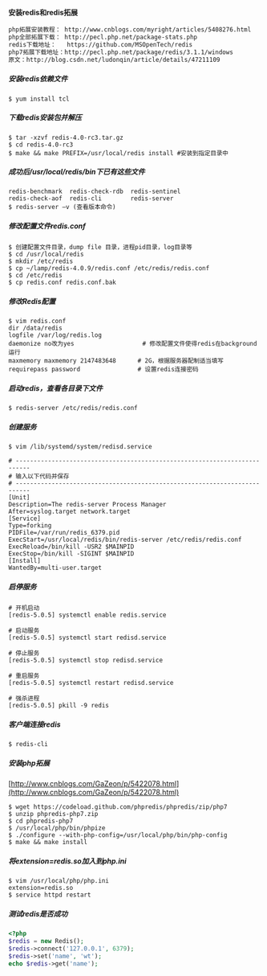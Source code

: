 #### 安装redis和redis拓展

```tex
php拓展安装教程： http://www.cnblogs.com/myright/articles/5408276.html
php全部拓展下载： http://pecl.php.net/package-stats.php
redis下载地址：   https://github.com/MSOpenTech/redis
php7拓展下载地址：http://pecl.php.net/package/redis/3.1.1/windows
原文：http://blog.csdn.net/ludonqin/article/details/47211109
```

##### 安装redis依赖文件

```shell
$ yum install tcl
```

##### 下载redis安装包并解压

```shell
$ tar -xzvf redis-4.0-rc3.tar.gz
$ cd redis-4.0-rc3
$ make && make PREFIX=/usr/local/redis install #安装到指定目录中
```

##### 成功后/usr/local/redis/bin下已有这些文件

```shell
redis-benchmark  redis-check-rdb  redis-sentinel
redis-check-aof  redis-cli        redis-server
$ redis-server –v (查看版本命令)
```

##### 修改配置文件redis.conf

```shell
$ 创建配置文件目录，dump file 目录，进程pid目录，log目录等
$ cd /usr/local/redis
$ mkdir /etc/redis
$ cp ~/lamp/redis-4.0.9/redis.conf /etc/redis/redis.conf
$ cd /etc/redis
$ cp redis.conf redis.conf.bak
```

##### 修改Redis配置

```shell
$ vim redis.conf
dir /data/redis
logfile /var/log/redis.log
daemonize no改为yes					# 修改配置文件使得redis在background运行
maxmemory maxmemory 2147483648      # 2G，根据服务器配制适当填写
requirepass password                # 设置redis连接密码
```

##### 启动redis，查看各目录下文件

```shell
$ redis-server /etc/redis/redis.conf
```

##### 创建服务
```shell
$ vim /lib/systemd/system/redisd.service

# --------------------------------------------------------------------------
# 输入以下代码并保存
# --------------------------------------------------------------------------
[Unit]
Description=The redis-server Process Manager
After=syslog.target network.target
[Service]
Type=forking
PIDFile=/var/run/redis_6379.pid
ExecStart=/usr/local/redis/bin/redis-server /etc/redis/redis.conf         
ExecReload=/bin/kill -USR2 $MAINPID
ExecStop=/bin/kill -SIGINT $MAINPID
[Install]
WantedBy=multi-user.target
```

##### 启停服务
```shell
# 开机启动
[redis-5.0.5] systemctl enable redis.service

# 启动服务
[redis-5.0.5] systemctl start redisd.service

# 停止服务
[redis-5.0.5] systemctl stop redisd.service

# 重启服务
[redis-5.0.5] systemctl restart redisd.service

# 强杀进程
[redis-5.0.5] pkill -9 redis

```

##### 客户端连接redis

```shell
$ redis-cli
```

##### 安装php拓展

[http://www.cnblogs.com/GaZeon/p/5422078.html](http://www.cnblogs.com/GaZeon/p/5422078.html)

```shell
$ wget https://codeload.github.com/phpredis/phpredis/zip/php7
$ unzip phpredis-php7.zip
$ cd phpredis-php7
$ /usr/local/php/bin/phpize
$ ./configure --with-php-config=/usr/local/php/bin/php-config
$ make && make install
```

##### 将extension=redis.so加入到php.ini

```shell
$ vim /usr/local/php/php.ini
extension=redis.so
$ service httpd restart
```

##### 测试redis是否成功

```php
<?php
$redis = new Redis();
$redis->connect('127.0.0.1', 6379);
$redis->set('name', 'wt');
echo $redis->get('name');
```

